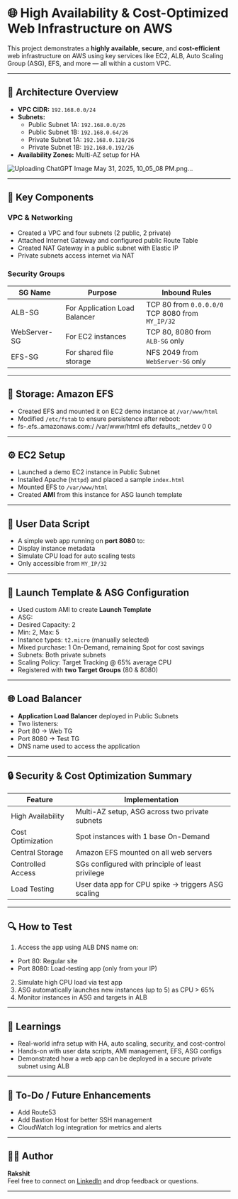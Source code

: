 # 🌐 High Availability & Cost-Optimized Web Infrastructure on AWS

This project demonstrates a **highly available**, **secure**, and **cost-efficient** web infrastructure on AWS using key services like EC2, ALB, Auto Scaling Group (ASG), EFS, and more — all within a custom VPC.

---

## 📐 Architecture Overview

- **VPC CIDR:** `192.168.0.0/24`
- **Subnets:**
  - Public Subnet 1A: `192.168.0.0/26`
  - Public Subnet 1B: `192.168.0.64/26`
  - Private Subnet 1A: `192.168.0.128/26`
  - Private Subnet 1B: `192.168.0.192/26`
- **Availability Zones:** Multi-AZ setup for HA

![Uploading ChatGPT Image May 31, 2025, 10_05_08 PM.png…]()

---

## 🔧 Key Components

### VPC & Networking
- Created a VPC and four subnets (2 public, 2 private)
- Attached Internet Gateway and configured public Route Table
- Created NAT Gateway in a public subnet with Elastic IP
- Private subnets access internet via NAT

### Security Groups
| SG Name        | Purpose                          | Inbound Rules                                                                 |
|----------------|----------------------------------|--------------------------------------------------------------------------------|
| ALB-SG         | For Application Load Balancer    | TCP 80 from `0.0.0.0/0`<br>TCP 8080 from `MY_IP/32`                            |
| WebServer-SG   | For EC2 instances                | TCP 80, 8080 from `ALB-SG` only                                               |
| EFS-SG         | For shared file storage          | NFS 2049 from `WebServer-SG` only                                             |

---

## 📁 Storage: Amazon EFS

- Created EFS and mounted it on EC2 demo instance at `/var/www/html`
- Modified `/etc/fstab` to ensure persistence after reboot:
- fs-<id>.efs.<region>.amazonaws.com:/ /var/www/html efs defaults,_netdev 0 0



---

## ⚙️ EC2 Setup

- Launched a demo EC2 instance in Public Subnet
- Installed Apache (`httpd`) and placed a sample `index.html`
- Mounted EFS to `/var/www/html`
- Created **AMI** from this instance for ASG launch template

---

## 🧠 User Data Script

- A simple web app running on **port 8080** to:
- Display instance metadata
- Simulate CPU load for auto scaling tests
- Only accessible from `MY_IP/32`

---

## 🚀 Launch Template & ASG Configuration

- Used custom AMI to create **Launch Template**
- ASG:
- Desired Capacity: 2
- Min: 2, Max: 5
- Instance types: `t2.micro` (manually selected)
- Mixed purchase: 1 On-Demand, remaining Spot for cost savings
- Subnets: Both private subnets
- Scaling Policy: Target Tracking @ 65% average CPU
- Registered with **two Target Groups** (80 & 8080)

---

## 🌐 Load Balancer

- **Application Load Balancer** deployed in Public Subnets
- Two listeners:
- Port 80 → Web TG
- Port 8080 → Test TG
- DNS name used to access the application

---

## 🔒 Security & Cost Optimization Summary

| Feature           | Implementation                                                                 |
|-------------------|----------------------------------------------------------------------------------|
| High Availability | Multi-AZ setup, ASG across two private subnets                                 |
| Cost Optimization | Spot instances with 1 base On-Demand                                            |
| Central Storage   | Amazon EFS mounted on all web servers                                           |
| Controlled Access | SGs configured with principle of least privilege                                |
| Load Testing      | User data app for CPU spike → triggers ASG scaling                              |

---

## 🔍 How to Test

1. Access the app using ALB DNS name on:
 - Port 80: Regular site
 - Port 8080: Load-testing app (only from your IP)
2. Simulate high CPU load via test app
3. ASG automatically launches new instances (up to 5) as CPU > 65%
4. Monitor instances in ASG and targets in ALB

---

## 🧠 Learnings

- Real-world infra setup with HA, auto scaling, security, and cost-control
- Hands-on with user data scripts, AMI management, EFS, ASG configs
- Demonstrated how a web app can be deployed in a secure private subnet using ALB

---

## 📎 To-Do / Future Enhancements

- Add Route53
- Add Bastion Host for better SSH management
- CloudWatch log integration for metrics and alerts

---

## 👨‍💻 Author

**Rakshit**  
Feel free to connect on [LinkedIn](https://www.linkedin.com) and drop feedback or questions.

---


